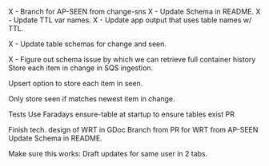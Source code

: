 X - Branch for AP-SEEN from change-sns
X - Update Schema in README.
X - Update TTL var names.
X - Update app output that uses table names w/ TTL.

X - Update table schemas for change and seen.

X - Figure out schema issue by which we can retrieve full container history
Store each item in change in SQS ingestion.


Upsert option to store each item in seen.

Only store seen if matches newest item in change.

Tests
Use Faradays ensure-table at startup to ensure tables exist
PR


Finish tech. design of WRT in GDoc
Branch from PR for WRT from AP-SEEN
Update Schema in README.

Make sure this works: Draft updates for same user in 2 tabs.
